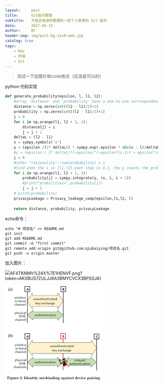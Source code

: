 ```yaml
---
layout:     post
title:      Git指令整理
subtitle:   不适合阅读的整理的一些个人常用的 Git 指令
date:       2017-02-15
author:     BY
header-img: img/post-bg-ios9-web.jpg
catalog: true
tags:
    - Mac
    - 终端
    - Git
---
```


>测试一下加图片和code格式（应该是可以的）

python 代码实现


    

```python
def generate_probability(epsilon, l, l1, l2):
    #array 'distance' and 'probability' have a one-to-one correspondence
    distance = np.zeros(int((l2 - l1)/2)+1)
    probability = np.zeros(int((l2 - l1)/2)+1)
    j = 0
    for i in np.arange(l1, l2 + 1, 2):
        distance[j] = i
        j = j + 1
    deltaL = (l2 - l1)
    x = sympy.symbols('x')
    y = (epsilon /(2* deltaL)) * sympy.exp(-epsilon * abs(x - l)/deltaL) + (sympy.exp((epsilon * l1 - epsilon * l)/deltaL) + sympy.exp((-epsilon * (l2 - l))/deltaL))/(2*deltaL)
    #y = (epsilon / 2* deltaL)*(-epsilon)^(-epsilon*(x-1)) + epsilon^(epsilon*l1-epsilon*l) + epsilon(-epsilon*(l2-l))/(2*(l2-l1)
    j = 0
    #refer "rationality"——sum(probability) = 1
    #find when the x in [l1,l2],each step is 0.1, the y counts the probability of x located in [l1,l2]   
    for i in np.arange(l1, l2 + 1, 2):
        probability[j] = sympy.integrate(y, (x, i, i + 2))
        #print("probilities=",probability[j])
        j = j + 1
    # print(probability)
    privacyLeakage = Privacy_leakage_comp(epsilon,l1,l2, l)

    return distance, probability, privacyLeakage
```



echo命令：

	echo "# 项目名" >> README.md
	git init
	git add README.md
	git commit -m "first commit"
	git remote add origin git@github.com:qiubaiying/项目名.git
	git push -u origin master



加入图片：

![](https://raw.githubusercontent.com/BBQldf/PicGotest/master/%7BPF7L)AF4TKNMV%24X%7E1HENVF.png?token=AKXBU57ZULJJ6A3BMYCVCX3BPSSJA)

![](https://raw.githubusercontent.com/BBQldf/PicGotest/master/20211014161017.png?token=AKXBU57Q3BNSHOGNRV6JTJTBM7TCO)

